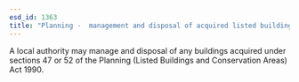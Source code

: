 ```yaml
---
esd_id: 1363
title: "Planning -  management and disposal of acquired listed buildings "
---
```


A local authority may manage and disposal of any buildings acquired under sections 47 or 52 of the Planning (Listed Buildings and Conservation Areas) Act 1990.


